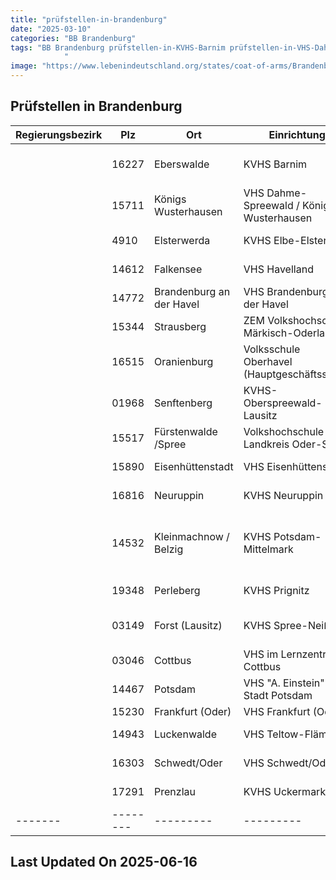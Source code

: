 ```yaml
---
title: "prüfstellen-in-brandenburg"
date: "2025-03-10"
categories: "BB Brandenburg"
tags: "BB Brandenburg prüfstellen-in-KVHS-Barnim prüfstellen-in-VHS-Dahme-Spreewald-Königs-Wusterhausen prüfstellen-in-KVHS-Elbe-Elster prüfstellen-in-VHS-Havelland prüfstellen-in-VHS-Brandenburg-an-der-Havel prüfstellen-in-ZEM-Volkshochschule-Märkisch-Oderland prüfstellen-in-Volksschule-Oberhavel-(Hauptgeschäftsstelle) prüfstellen-in-KVHS-Oberspreewald-Lausitz prüfstellen-in-Volkshochschule-Landkreis-Oder-Spree prüfstellen-in-VHS-Eisenhüttenstadt prüfstellen-in-KVHS-Neuruppin- prüfstellen-in-KVHS-Potsdam-Mittelmark prüfstellen-in-KVHS-Prignitz prüfstellen-in-KVHS-Spree-Neiße prüfstellen-in-VHS-im-Lernzentrum-Cottbus prüfstellen-in-VHS-A-Einstein-der-Stadt-Potsdam prüfstellen-in-VHS-Frankfurt-(Oder) prüfstellen-in-VHS-Teltow-Fläming prüfstellen-in-VHS-SchwedtOder prüfstellen-in-KVHS-Uckermark prüfstellen-in-Eberswalde prüfstellen-in-Königs-Wusterhausen prüfstellen-in-Elsterwerda prüfstellen-in-Falkensee prüfstellen-in-Brandenburg-an-der-Havel prüfstellen-in-Strausberg prüfstellen-in-Oranienburg prüfstellen-in-Senftenberg prüfstellen-in-Fürstenwalde-Spree prüfstellen-in-Eisenhüttenstadt prüfstellen-in-Neuruppin prüfstellen-in-Kleinmachnow-Belzig prüfstellen-in-Perleberg prüfstellen-in-Forst-(Lausitz) prüfstellen-in-Cottbus prüfstellen-in-Potsdam prüfstellen-in-Frankfurt-(Oder) prüfstellen-in-Luckenwalde prüfstellen-in-SchwedtOder prüfstellen-in-Prenzlau prüfstellen-in-16227 prüfstellen-in-15711 prüfstellen-in-4910 prüfstellen-in-14612 prüfstellen-in-14772 prüfstellen-in-15344 prüfstellen-in-16515 prüfstellen-in-01968 prüfstellen-in-15517 prüfstellen-in-15890 prüfstellen-in-16816 prüfstellen-in-14532 prüfstellen-in-19348 prüfstellen-in-03149 prüfstellen-in-03046 prüfstellen-in-14467 prüfstellen-in-15230 prüfstellen-in-14943 prüfstellen-in-16303 prüfstellen-in-17291
            "
image: "https://www.lebenindeutschland.org/states/coat-of-arms/Brandenburg.svg"
---
```


## Prüfstellen in Brandenburg

| Regierungsbezirk | Plz | Ort | Einrichtung | Straße | Telefon | Email |
|-------|--------|---------|---------|---------|---------|---------|
| |16227|Eberswalde|KVHS Barnim|Fritz-Weineck-Str. 36|03334-34597|info@kvhs-barnim.de|
| |15711|Königs Wusterhausen|VHS Dahme-Spreewald / Königs Wusterhausen|Schulweg 1b|03375-262526|vhs@dahme-spreewald.de|
| |4910|Elsterwerda|KVHS Elbe-Elster|Schloßplatz 1a|03533-6208520|vhs.hz@lkee.de|
| |14612|Falkensee|VHS Havelland|Poststr. 15|03321-403-6712|kathrin.royek@havelland.de|
| |14772|Brandenburg an der Havel|VHS Brandenburg an der Havel|Upstallstraße 25|03381-250442|auskunft@vhs-brandenburg.de|
| |15344|Strausberg|ZEM Volkshochschule Märkisch-Oderland|Wriezener Str. 30|03346-8506840|volkshochschule@lankreismol.de|
| |16515|Oranienburg|Volksschule Oberhavel (Hauptgeschäftsstelle)|Havelstr. 18|03301 6015752|vhs@oberhavel.de|
| |01968|Senftenberg|KVHS-Oberspreewald-Lausitz|Jahnstr. 32|03573/810314|gross@vhs-osl.de|
| |15517|Fürstenwalde /Spree|Volkshochschule Landkreis Oder-Spree|Frankfurter Str. 70|03361-2783|fuerstenwalde@vhs-los.de|
| |15890|Eisenhüttenstadt|VHS Eisenhüttenstadt|Waldstr. 10|03364-280734|eisenhuettenstadt@vhs-los-eh.de|
| |16816|Neuruppin|KVHS Neuruppin |Altruppiner Allee 39|03391-769160|volkshochschule@o-p-r.de|
| |14532|Kleinmachnow /  Belzig|KVHS Potsdam-Mittelmark|Am Weinberg 20 / Puschkinstr. 13|033203-803710|kleinmachnow@kvhs-pm.de|
| |19348|Perleberg|KVHS Prignitz|Berliner Str. 49|03876-785165|kvhs.prignitz@web.de|
| |03149|Forst (Lausitz)|KVHS Spree-Neiße|Heinrich-Heine-Str. 14|03562-699766|kvhs@lkspn.de|
| |03046|Cottbus|VHS im Lernzentrum Cottbus|Berliner Str. 13/14|0355-38060-50|volkshochschule@cottbus.de|
| |14467|Potsdam|VHS "A. Einstein" der Stadt Potsdam|Dortustr. 37|0331/289-4562|Susanne.Herrmann@rathaus.potsdam.de|
| |15230|Frankfurt (Oder)|VHS Frankfurt (Oder)|Gartenstr. 1|0335-542025|christen@vhs-frankfurt-oder.de|
| |14943|Luckenwalde|VHS Teltow-Fläming|Am Nuthefließ 2|03371-6083141|kvhs@teltow-flaeming.de|
| |16303|Schwedt/Oder|VHS Schwedt/Oder|Berliner Str. 52e|03332-834911|vhs.stadt@schwedt.de|
| |17291|Prenzlau|KVHS Uckermark|Brüssower Allee 48|03984-2551|info@kvhs-uckermark.de|
|-------|--------|---------|---------|---------|---------|---------|


## Last Updated On 2025-06-16
